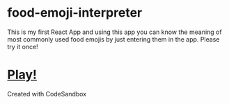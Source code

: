 # food-emoji-interpreter
This is my first React App and using this app you can know the meaning of most commonly used food emojis by just entering them in the app.
Please try it once!
# [Play!](https://food-emoji-interpreter.netlify.app/)

Created with CodeSandbox
